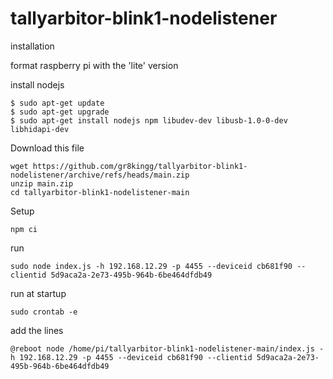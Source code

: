 # tallyarbitor-blink1-nodelistener

installation

format raspberry pi with the 'lite' version

install nodejs

```
$ sudo apt-get update
$ sudo apt-get upgrade
$ sudo apt-get install nodejs npm libudev-dev libusb-1.0-0-dev libhidapi-dev
```

Download this file

```
wget https://github.com/gr8kingg/tallyarbitor-blink1-nodelistener/archive/refs/heads/main.zip
unzip main.zip
cd tallyarbitor-blink1-nodelistener-main
```

Setup

```
npm ci
```

run

```
sudo node index.js -h 192.168.12.29 -p 4455 --deviceid cb681f90 --clientid 5d9aca2a-2e73-495b-964b-6be464dfdb49
```

run at startup

```
sudo crontab -e
```

add the lines

```
@reboot node /home/pi/tallyarbitor-blink1-nodelistener-main/index.js -h 192.168.12.29 -p 4455 --deviceid cb681f90 --clientid 5d9aca2a-2e73-495b-964b-6be464dfdb49
```
